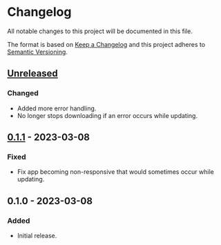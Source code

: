 Changelog
=========
All notable changes to this project will be documented in this file.

The format is based on [Keep a Changelog](http://keepachangelog.com/en/1.0.0/)
and this project adheres to [Semantic Versioning](http://semver.org/spec/v2.0.0.html).

[Unreleased]
------------
### Changed
- Added more error handling.
- No longer stops downloading if an error occurs while updating.

[0.1.1] - 2023-03-08
--------------------
### Fixed
- Fix app becoming non-responsive that would sometimes occur while updating.

0.1.0 - 2023-03-08
------------------
### Added
- Initial release.

[Unreleased]: https://github.com/jbenner-radham/pocket-up/compare/v0.1.1...HEAD
[0.1.1]: https://github.com/jbenner-radham/pocket-up/compare/v0.1.0...v0.1.1
